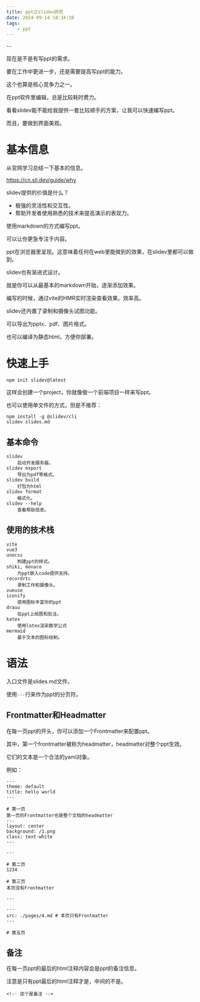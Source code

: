```yaml
---
title: ppt之slidev研究
date: 2024-09-14 18:34:28
tags:
	- ppt
---
```


--

现在是不是有写ppt的需求。

要在工作中更进一步，还是需要提高写ppt的能力。

这个也算是核心竞争力之一。

在ppt软件里编辑，总是比较耗时费力。

看看slidev能不能给我提供一套比较顺手的方案，让我可以快速编写ppt。

而且，要做到界面美观。

# 基本信息

从官网学习总结一下基本的信息。

https://cn.sli.dev/guide/why

slidev提供的价值是什么？

* 极强的灵活性和交互性。
* 帮助开发者使用熟悉的技术来提高演示的表现力。

使用markdown的方式编写ppt。

可以让你更急专注于内容。

ppt在浏览器里呈现。这意味着任何在web里能做到的效果，在slidev里都可以做到。

slidev也有渐进式设计。

就是你可以从最基本的markdown开始，逐渐添加效果。

编写的时候，通过vite的HMR实时渲染查看效果。效率高。

slidev还内置了录制和摄像头试图功能。

可以导出为pptx、pdf、图片格式。

也可以编译为静态html，方便你部署。

# 快速上手

```
npm init slidev@latest
```

这样会创建一个project，你就像做一个前端项目一样来写ppt。

也可以使用单文件的方式，但是不推荐：

```
npm install -g @slidev/cli
slidev slides.md
```

## 基本命令

```
slidev
	启动开发服务器。
slidev export
	导出为pdf等格式。
slidev build
	打包为html
slidev format
	格式化。
slidev --help
	查看帮助信息。
```

## 使用的技术栈

```
vite
vue3
unocss
	构建ppt的样式。
shiki, monaco
	为ppt嵌入code提供支持。
recordrtc
	录制工作和摄像头。
vueuse
iconify
	使用图标丰富你的ppt
drauu
	在ppt上绘图和批注。
katex
	使用latex渲染数学公式
mermaid
	基于文本的图标绘制。
```

# 语法

入口文件是slides.md文件。

使用`---`行来作为ppt的分页符。

## Frontmatter和Headmatter

在每一页ppt的开头，你可以添加一个Frontmatter来配置ppt。

其中，第一个frontmatter被称为headmatter，headmatter对整个ppt生效。

它们的文本是一个合法的yaml对象。

例如：

```
---
theme: default
title: hello world
---

# 第一页
第一页的Frontmatter也是整个文档的headmatter
---
layout: center
background: /1.png
class: text-white
---

---

# 第二页
1234

# 第三页
本页没有Frontmatter

---

---
src: ./pages/4.md # 本页只有Frontmatter
---

# 第五页

```

## 备注

在每一页ppt的最后的html注释内容会是ppt的备注信息。

注意是只有ppt最后的html注释才是，中间的不是。

```
<!-- 这个是备注 -->
```



